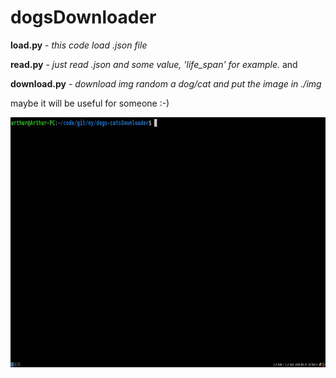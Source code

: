 # dogsDownloader

**load.py** - *this code load .json file*

**read.py** - *just read .json and some value, 'life_span' for example.*
and

**download.py** - *download img random a dog/cat and put the image in ./img*

maybe it will be useful for someone :-) 


<img src="./.gif.gif" width="800" height="400"/>

